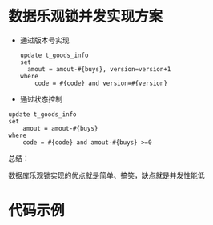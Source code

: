 # 数据乐观锁并发实现方案

- 通过版本号实现

  ```
  update t_goods_info
  set
  	amout = amout-#{buys}, version=version+1
  where
      code = #{code} and version=#{version}
  ```

- 通过状态控制

```
update t_goods_info
set
	amout = amout-#{buys}
where
    code = #{code} and amout-#{buys} >=0
```

总结：

数据库乐观锁实现的优点就是简单、搞笑，缺点就是并发性能低

# 代码示例



